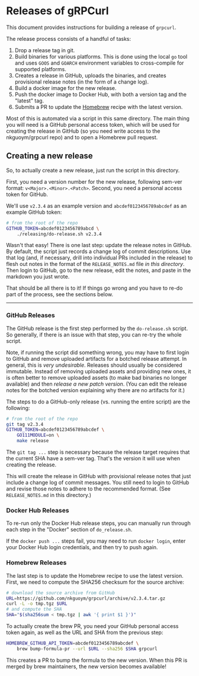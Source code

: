 # Releases of gRPCurl

This document provides instructions for building a release of `grpcurl`.

The release process consists of a handful of tasks:
1. Drop a release tag in git.
2. Build binaries for various platforms. This is done using the local `go` tool and uses `GOOS` and `GOARCH` environment variables to cross-compile for supported platforms.
3. Creates a release in GitHub, uploads the binaries, and creates provisional release notes (in the form of a change log).
4. Build a docker image for the new release.
5. Push the docker image to Docker Hub, with both a version tag and the "latest" tag.
6. Submits a PR to update the [Homebrew](https://brew.sh/) recipe with the latest version.

Most of this is automated via a script in this same directory. The main thing you will need is a GitHub personal access token, which will be used for creating the release in GitHub (so you need write access to the nkguoym/grpcurl repo) and to open a Homebrew pull request.

## Creating a new release

So, to actually create a new release, just run the script in this directory.

First, you need a version number for the new release, following sem-ver format: `v<Major>.<Minor>.<Patch>`. Second, you need a personal access token for GitHub.

We'll use `v2.3.4` as an example version and `abcdef0123456789abcdef` as an example GitHub token:

```sh
# from the root of the repo
GITHUB_TOKEN=abcdef0123456789abcd \
    ./releasing/do-release.sh v2.3.4
```

Wasn't that easy! There is one last step: update the release notes in GitHub. By default, the script just records a change log of commit descriptions. Use that log (and, if necessary, drill into individual PRs included in the release) to flesh out notes in the format of the `RELEASE_NOTES.md` file _in this directory_. Then login to GitHub, go to the new release, edit the notes, and paste in the markdown you just wrote.

That should be all there is to it! If things go wrong and you have to re-do part of the process, see the sections below.

----

### GitHub Releases
The GitHub release is the first step performed by the `do-release.sh` script. So generally, if there is an issue with that step, you can re-try the whole script.

Note, if running the script did something wrong, you may have to first login to GitHub and remove uploaded artifacts for a botched release attempt. In general, this is _very undesirable_. Releases should usually be considered immutable. Instead of removing uploaded assets and providing new ones, it is often better to remove uploaded assets (to make bad binaries no longer available) and then _release a new patch version_. (You can edit the release notes for the botched version explaining why there are no artifacts for it.)

The steps to do a GitHub-only release (vs. running the entire script) are the following:

```sh
# from the root of the repo
git tag v2.3.4
GITHUB_TOKEN=abcdef0123456789abcdef \
    GO111MODULE=on \
    make release
```

The `git tag ...` step is necessary because the release target requires that the current SHA have a sem-ver tag. That's the version it will use when creating the release.

This will create the release in GitHub with provisional release notes that just include a change log of commit messages. You still need to login to GitHub and revise those notes to adhere to the recommended format. (See `RELEASE_NOTES.md` in this directory.)

### Docker Hub Releases

To re-run only the Docker Hub release steps, you can manually run through each step in the "Docker" section of `do_release.sh`.

If the `docker push ...` steps fail, you may need to run `docker login`, enter your Docker Hub login credentials, and then try to push again.

### Homebrew Releases

The last step is to update the Homebrew recipe to use the latest version. First, we need to compute the SHA256 checksum for the source archive:

```sh
# download the source archive from GitHub
URL=https://github.com/nkguoym/grpcurl/archive/v2.3.4.tar.gz
curl -L -o tmp.tgz $URL
# and compute the SHA
SHA="$(sha256sum < tmp.tgz | awk '{ print $1 }')"
```

To actually create the brew PR, you need your GitHub personal access token again, as well as the URL and SHA from the previous step:

```sh
HOMEBREW_GITHUB_API_TOKEN=abcdef0123456789abcdef \
    brew bump-formula-pr --url $URL --sha256 $SHA grpcurl
```

This creates a PR to bump the formula to the new version. When this PR is merged by brew maintainers, the new version becomes available!
